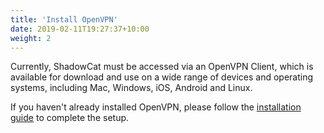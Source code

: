 ```yaml
---
title: 'Install OpenVPN'
date: 2019-02-11T19:27:37+10:00
weight: 2
---
```


Currently, ShadowCat must be accessed via an OpenVPN Client, which is available for download and use on a wide range of devices and operating systems, including Mac, Windows, iOS, Android and Linux.

If you haven't already installed OpenVPN, please follow the [installation guide](https://openvpn.net/client/) to complete the setup.